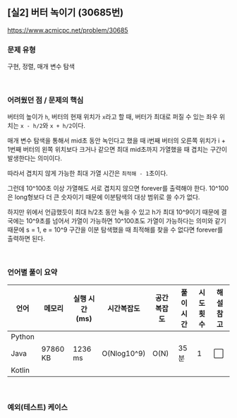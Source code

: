 ## [실2] 버터 녹이기 (30685번)

https://www.acmicpc.net/problem/30685

### 문제 유형

구현, 정렬, 매개 변수 탐색

<br>

### 어려웠던 점 / 문제의 핵심

버터의 높이가 `h`, 버터의 현재 위치가 `x`라고 할 때, 버터가 최대로 퍼질 수 있는 좌우 위치는 `x - h/2`와 `x + h/2`이다.

매개 변수 탐색을 통해서 mid초 동안 녹인다고 했을 때 i번째 버터의 오른쪽 위치가 i + 1번째 버터의 왼쪽 위치보다 크거나 같으면 최대 mid초까지 가열했을 때 겹치는 구간이 발생한다는 의미이다.

따라서 겹치지 않게 가능한 최대 가열 시간은 `최적해 - 1`초이다.

그런데 10^100초 이상 가열해도 서로 겹치지 않으면 forever를 출력해야 한다. 10^100은 long형보다 더 큰 숫자이기 때문에 이분탐색의 대상 범위로 쓸 수가 없다.

하지만 위에서 언급했듯이 최대 h/2초 동안 녹을 수 있고 h가 최대 10^9이기 때문에 결국에는 10^9초를 넘어서 가열이 가능하면 10^100초도 가열이 가능하다는 의미와 같기 때문에 s = 1, e = 10^9 구간을 이분 탐색했을 때 최적해를 찾을 수 없다면 forever를 출력하면 된다.

<br>

### 언어별 풀이 요약

| 언어   | 메모리   | 실행 시간(ms) | 시간복잡도  | 공간복잡도 | 풀이 시간 | 시도 횟수 | 해설 참고            |
| ------ | -------- | ------------- | ----------- | ---------- | --------- | --------- | -------------------- |
| Python |          |               |             |            |           |           |                      |
| Java   | 97860 KB | 1236 ms       | O(Nlog10^9) | O(N)       | 35분      | 1         | :white_large_square: |
| Kotlin |          |               |             |            |           |           |                      |

<br>

### 예외(테스트) 케이스

```
```

